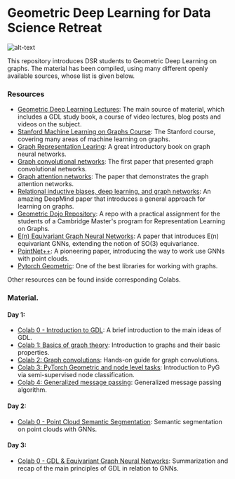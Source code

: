 # Geometric Deep Learning for Data Science Retreat

![alt-text](https://github.com/stanislav-chekmenev/gdl/blob/main/assets/wall.webp)

This repository introduces DSR students to Geometric Deep Learning on graphs. The material has been compiled, using many
different openly available sources, whose list is given below.

### Resources

- [Geometric Deep Learning Lectures](https://geometricdeeplearning.com/): The main source of material, which includes a GDL
study book, a course of video lectures, blog posts and videos on the subject.
- [Stanford Machine Learning on Graphs Course](https://web.stanford.edu/class/cs224w/): The Stanford course, covering many areas
of machine learning on graphs.
- [Graph Representation Learing](https://www.cs.mcgill.ca/~wlh/grl_book/): A great introductory book on graph neural networks.
- [Graph convolutional networks](https://openreview.net/pdf?id=SJU4ayYgl): The first paper that presented graph convolutional networks.
- [Graph attention networks](https://arxiv.org/abs/1710.10903): The paper that demonstrates the graph attention networks.
- [Relational inductive biases, deep learning, and graph networks](https://arxiv.org/abs/1806.01261): An amazing DeepMind paper that introduces a general approach for learning on graphs.
- [Geometric Dojo Repository](https://github.com/chaitjo/geometric-gnn-dojo): A repo with a practical assignment for the students of a
Cambridge Master's program for Representation Learning on Graphs.
- [E(n) Equivariant Graph Neural Networks](https://arxiv.org/abs/2102.09844): A paper that introduces E(n) equivariant GNNs, extending
the notion of SO(3) equivariance.
- [PointNet++](https://arxiv.org/abs/1706.02413): A pioneering paper, introducing the way to work use GNNs with point clouds.
- [Pytorch Geometric](https://www.pyg.org/): One of the best libraries for working with graphs.

Other resources can be found inside corresponding Colabs.

### Material.

#### Day 1:

- [Colab 0 - Introduction to GDL](https://colab.research.google.com/drive/15YdCWc8gvE5cSCIw1ef5Qnus-fC0cgz3?usp=sharing): A brief introduction to the main ideas of GDL.
- [Colab 1: Basics of graph theory](https://colab.research.google.com/drive/18Mn7Yc3M2TCjVQJYMeKJSZjulTHfYpf5?usp=sharing): Introduction to graphs and their basic properties.  
- [Colab 2: Graph convolutions](https://colab.research.google.com/drive/16xkG0lqbatbbZeEWeO3rgxukeS3LOhFr?usp=sharing): Hands-on guide for graph convolutions.
- [Colab 3: PyTorch Geometric and node level tasks](https://colab.research.google.com/drive/1XbJyHpLKk_ywqOOHuK8LIO5JO5H-joN8?usp=sharing): Introduction to PyG via semi-supervised node classification.
- [Colab 4: Generalized message passing](https://colab.research.google.com/drive/1wJ93oNhvRZsJO_yl-foa_Q5PFk6LiWIC?usp=sharing): Generalized message passing algorithm.


#### Day 2:

- [Colab 0 - Point Cloud Semantic Segmentation](https://colab.research.google.com/drive/1Y8zBer1sCjX3aOa8e5T3opto54t-nL3v?usp=sharing): Semantic segmentation on point clouds with GNNs.

#### Day 3:

- [Colab 0 - GDL & Equivariant Graph Neural Networks](https://colab.research.google.com/drive/13PH-33bu5g0J-DvcfHgiFXiN9oXpIK-G?usp=sharing): Summarization and recap of the main principles of GDL in relation to GNNs.
